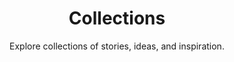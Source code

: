 ---
Type : "tags"
layout : "collections"
title: "Collections"
subtitle : "Explore collections of stories, ideas, and inspiration."
---